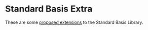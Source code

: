 # Standard Basis Extra

These are some [proposed extensions][1] to the Standard Basis Library.

[1]: https://github.com/SMLFamily/BasisLibrary
